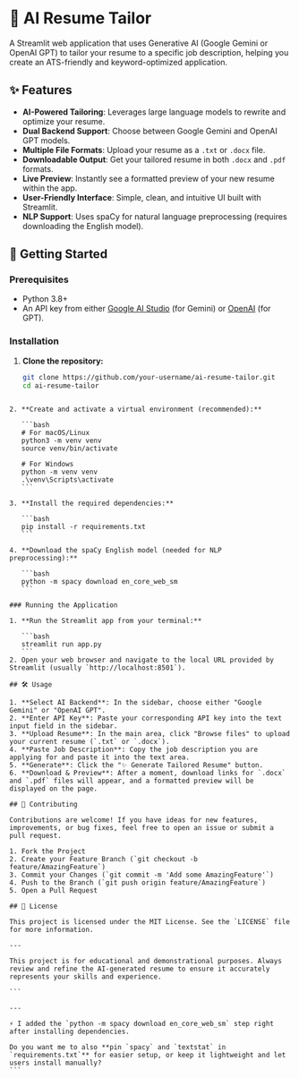 # 📄 AI Resume Tailor

A Streamlit web application that uses Generative AI (Google Gemini or OpenAI GPT) to tailor your resume to a specific job description, helping you create an ATS-friendly and keyword-optimized application.

## ✨ Features

- **AI-Powered Tailoring**: Leverages large language models to rewrite and optimize your resume.
- **Dual Backend Support**: Choose between Google Gemini and OpenAI GPT models.
- **Multiple File Formats**: Upload your resume as a `.txt` or `.docx` file.
- **Downloadable Output**: Get your tailored resume in both `.docx` and `.pdf` formats.
- **Live Preview**: Instantly see a formatted preview of your new resume within the app.
- **User-Friendly Interface**: Simple, clean, and intuitive UI built with Streamlit.
- **NLP Support**: Uses spaCy for natural language preprocessing (requires downloading the English model).

## 🚀 Getting Started

### Prerequisites

- Python 3.8+
- An API key from either [Google AI Studio](https://ai.google.dev/) (for Gemini) or [OpenAI](https://platform.openai.com/account/api-keys) (for GPT).

### Installation

1. **Clone the repository:**
   ```bash
   git clone https://github.com/your-username/ai-resume-tailor.git
   cd ai-resume-tailor
````

2. **Create and activate a virtual environment (recommended):**

   ```bash
   # For macOS/Linux
   python3 -m venv venv
   source venv/bin/activate

   # For Windows
   python -m venv venv
   .\venv\Scripts\activate
   ```

3. **Install the required dependencies:**

   ```bash
   pip install -r requirements.txt
   ```

4. **Download the spaCy English model (needed for NLP preprocessing):**

   ```bash
   python -m spacy download en_core_web_sm
   ```

### Running the Application

1. **Run the Streamlit app from your terminal:**

   ```bash
   streamlit run app.py
   ```
2. Open your web browser and navigate to the local URL provided by Streamlit (usually `http://localhost:8501`).

## 🛠️ Usage

1. **Select AI Backend**: In the sidebar, choose either "Google Gemini" or "OpenAI GPT".
2. **Enter API Key**: Paste your corresponding API key into the text input field in the sidebar.
3. **Upload Resume**: In the main area, click "Browse files" to upload your current resume (`.txt` or `.docx`).
4. **Paste Job Description**: Copy the job description you are applying for and paste it into the text area.
5. **Generate**: Click the "✨ Generate Tailored Resume" button.
6. **Download & Preview**: After a moment, download links for `.docx` and `.pdf` files will appear, and a formatted preview will be displayed on the page.

## 🤝 Contributing

Contributions are welcome! If you have ideas for new features, improvements, or bug fixes, feel free to open an issue or submit a pull request.

1. Fork the Project
2. Create your Feature Branch (`git checkout -b feature/AmazingFeature`)
3. Commit your Changes (`git commit -m 'Add some AmazingFeature'`)
4. Push to the Branch (`git push origin feature/AmazingFeature`)
5. Open a Pull Request

## 📜 License

This project is licensed under the MIT License. See the `LICENSE` file for more information.

---

This project is for educational and demonstrational purposes. Always review and refine the AI-generated resume to ensure it accurately represents your skills and experience.

```

---

⚡ I added the `python -m spacy download en_core_web_sm` step right after installing dependencies.  

Do you want me to also **pin `spacy` and `textstat` in `requirements.txt`** for easier setup, or keep it lightweight and let users install manually?
```
